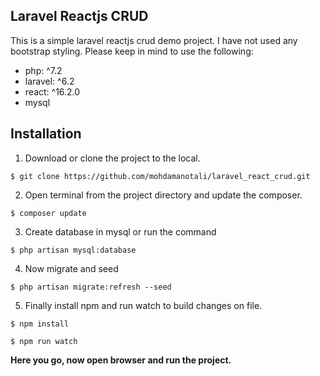 ## Laravel Reactjs CRUD

This is a simple laravel reactjs crud demo project. I have not used any bootstrap styling.
Please keep in mind to use the following:

- php: ^7.2
- laravel: ^6.2
- react: ^16.2.0
- mysql


## Installation

1.  Download or clone the project to the local.
````
$ git clone https://github.com/mohdamanotali/laravel_react_crud.git
````
2.  Open terminal from the project directory and update the composer.
````
$ composer update
````
3.  Create database in mysql or run the command
````
$ php artisan mysql:database
````
4.  Now migrate and seed
````
$ php artisan migrate:refresh --seed
````
5.  Finally install npm and run watch to build changes on file.
````
$ npm install
````
````
$ npm run watch
````

**Here you go, now open browser and run the project.**